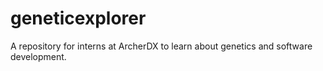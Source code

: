 # geneticexplorer
A repository for interns at ArcherDX to learn about genetics and software development. 
